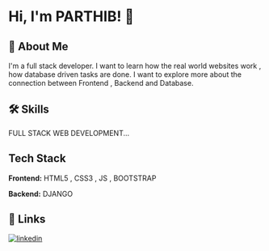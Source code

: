  # Hi, I'm PARTHIB! 👋

## 🚀 About Me
I'm a full stack developer. I want to learn how the real world websites work , how database driven tasks are done. I want to explore more about the connection between Frontend , Backend and Database.


## 🛠 Skills
FULL STACK WEB DEVELOPMENT...


## Tech Stack

**Frontend:** HTML5 , CSS3 , JS , BOOTSTRAP

**Backend:** DJANGO



## 🔗 Links
[![linkedin](https://img.shields.io/badge/linkedin-0A66C2?style=for-the-badge&logo=linkedin&logoColor=white)](https://www.linkedin.com/in/parthib-kumar-deb-a438a6234/)
